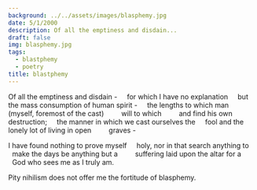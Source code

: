 ```yaml
---
background: ../../assets/images/blasphemy.jpg
date: 5/1/2000
description: Of all the emptiness and disdain...
draft: false
img: blasphemy.jpg
tags:
  - blastphemy
  - poetry
title: blastphemy
---
```


Of all the emptiness and disdain -
    for which I have no explanation
    but the mass consumption of human spirit -
    the lengths to which man (myself, foremost of the cast)
        will to which
        and find his own destruction;
    the manner in which we cast ourselves the
    fool and the lonely lot of living in open
        graves -

I have found nothing to prove myself
    holy, nor in that search anything to
    make the days be anything but a
        suffering laid upon the altar for a
        God who sees me as I truly am.

Pity nihilism does not offer me the fortitude
of blasphemy.
